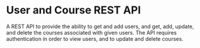#  User and Course REST API
A REST API to provide the ability to get and add users, and get, add, update, and delete the courses associated with given users. The API requires authentication in order to view users, and to update and delete courses.

